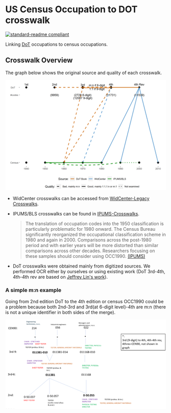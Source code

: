 # US Census Occupation to DOT crosswalk
[![standard-readme compliant](https://img.shields.io/badge/readme%20style-standard-brightgreen.svg?style=flat-square)](https://github.com/RichardLitt/standard-readme)

Linking [DoT](https://en.wikipedia.org/wiki/Dictionary_of_Occupational_Titles) occupations to census occupations.

## Crosswalk Overview
The graph below shows the original source and quality of each crosswalk.

<img src="/src/crosswalk.png" alt="Crosswalk Overview"/>

* WidCenter crosswalks can be accessed from [WidCenter-Legacy Crosswalks](https://www.widcenter.org/document/legacy-crosswalks/).

* IPUMS/BLS crosswalks can be found in [IPUMS-Crosswalks](https://usa.ipums.org/usa/volii/occ_ind.shtml). 

  >The translation of occupation codes into the 1950 classification is particularly problematic for 1980 onward. The Census Bureau significantly reorganized the occupational classification scheme in 1980 and again in 2000. Comparisons across the post-1980 period and with earlier years will be more distorted than similar comparisons across other decades. Researchers focusing on these samples should consider using OCC1990. [(IPUMS)](https://usa.ipums.org/usa-action/variables/OCC1950#comparability_section)


* DoT crosswalks were obtained mainly from digitized sources. We performed OCR either by ourselves or using existing work (DoT 3rd-4th, 4th-4th rev are based on [Jeffrey Lin's work](https://github.com/jeffrlin/new-work)).
 ### A simple m:n example
 Going from 2nd edition DoT to the 4th edition or census OCC1990 could be a problem because both 2nd-3rd and 3rd(at 6-digit level)-4th are m:n (there is not a unique identifier in both sides of the merge). 
 
 <img src="/src/m_n_problem.png" alt="mn_problem"/>
 
 
 
 



